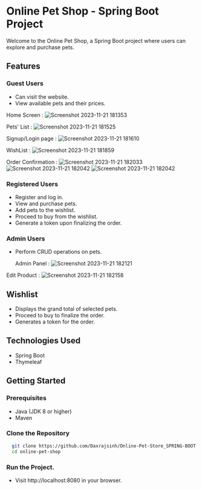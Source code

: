 # Online Pet Shop - Spring Boot Project

Welcome to the Online Pet Shop, a Spring Boot project where users can explore and purchase pets.

## Features

### Guest Users
- Can visit the website.
- View available pets and their prices.

Home Screen :
  ![Screenshot 2023-11-21 181353](https://github.com/Daxrajsinh/Online-Pet-Store_SPRING-BOOT/assets/107194145/40e6a181-dd6b-4b66-a7d0-9ac848f07fb5)

Pets' List :
![Screenshot 2023-11-21 181525](https://github.com/Daxrajsinh/Online-Pet-Store_SPRING-BOOT/assets/107194145/43a25445-87c9-463b-ba33-7c63c5484176)

Signup/Login page :
![Screenshot 2023-11-21 181610](https://github.com/Daxrajsinh/Online-Pet-Store_SPRING-BOOT/assets/107194145/eaeb37b8-4485-4162-9ecf-0f0e5525d011)

WishList : 
![Screenshot 2023-11-21 181859](https://github.com/Daxrajsinh/Online-Pet-Store_SPRING-BOOT/assets/107194145/d6c07142-b438-4b0c-8932-b09411dd7da4)

Order Confirmation :
![Screenshot 2023-11-21 182033](https://github.com/Daxrajsinh/Online-Pet-Store_SPRING-BOOT/assets/107194145/b7fd7d30-0ade-4928-9cf7-1bca82340b04)
![Screenshot 2023-11-21 182042](https://github.com/Daxrajsinh/Online-Pet-Store_SPRING-BOOT/assets/107194145/ebfb03a0-838d-4a65-8921-b646ccabb881)
![Screenshot 2023-11-21 182042](https://github.com/Daxrajsinh/Online-Pet-Store_SPRING-BOOT/assets/107194145/1ee8a9d9-200f-4197-b46f-158431f52cd6)


### Registered Users
- Register and log in.
- View and purchase pets.
- Add pets to the wishlist.
- Proceed to buy from the wishlist.
- Generate a token upon finalizing the order.

### Admin Users
- Perform CRUD operations on pets.

  Admin Panel : 
![Screenshot 2023-11-21 182121](https://github.com/Daxrajsinh/Online-Pet-Store_SPRING-BOOT/assets/107194145/72286f61-72ba-42cc-b09c-c502eacc3481)

Edit Product :
![Screenshot 2023-11-21 182158](https://github.com/Daxrajsinh/Online-Pet-Store_SPRING-BOOT/assets/107194145/f55f771a-88b5-482c-8f55-69fc8563155c)


## Wishlist
- Displays the grand total of selected pets.
- Proceed to buy to finalize the order.
- Generates a token for the order.

## Technologies Used
- Spring Boot
- Thymeleaf

## Getting Started

### Prerequisites
- Java (JDK 8 or higher)
- Maven

### Clone the Repository
```bash
  git clone https://github.com/Daxrajsinh/Online-Pet-Store_SPRING-BOOT.git
  cd online-pet-shop
```
### Run the Project.
- Visit http://localhost:8080 in your browser.
